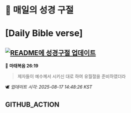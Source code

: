 # 🙏 매일의 성경 구절
# [Daily Bible verse]
## [![README에 성경구절 업데이트](https://github.com/DONGSUKA/first_test/actions/workflows/update-readme-bible.yml/badge.svg)](https://github.com/DONGSUKA/first_test/actions/workflows/update-readme-bible.yml)
<!-- START_BIBLE_VERSE -->
📖 **마태복음 26:19**
> 제자들이 예수께서 시키신 대로 하여 유월절을 준비하였더라

🕊️ _업데이트 시각: 2025-08-17 14:48:26 KST_
  <!-- END_BIBLE_VERSE -->
## GITHUB_ACTION
